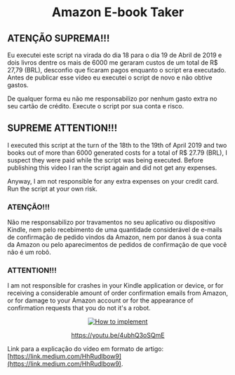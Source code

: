 <h1 align="center">Amazon E-book Taker</h1>

## ATENÇÃO SUPREMA!!!

Eu executei este script na virada do dia 18 para o dia 19 de Abril de 2019 e dois livros dentre os mais de 6000 me geraram custos de um total de R$ 27,79 (BRL), desconfio que ficaram pagos enquanto o script era executado. Antes de publicar esse vídeo eu executei o script de novo e não obtive gastos.

De qualquer forma eu não me responsabilizo por nenhum gasto extra no seu cartão de crédito. Execute o script por sua conta e risco.

## SUPREME ATTENTION!!!

I executed this script at the turn of the 18th to the 19th of April 2019 and two books out of more than 6000 generated costs for a total of R$ 27.79 (BRL), I suspect they were paid while the script was being executed. Before publishing this video I ran the script again and did not get any expenses.

Anyway, I am not responsible for any extra expenses on your credit card. Run the script at your own risk.

### ATENÇÃO!!!

Não me responsabilizo por travamentos no seu aplicativo ou dispositivo Kindle, nem pelo recebimento de uma quantidade considerável de e-mails de confirmação de pedido vindos da Amazon, nem por danos à sua conta da Amazon ou pelo aparecimentos de pedidos de confirmação de que você não é um robô.

### ATTENTION!!!

I am not responsible for crashes in your Kindle application or device, or for receiving a considerable amount of order confirmation emails from Amazon, or for damage to your Amazon account or for the appearance of confirmation requests that you do not it's a robot.


<p align="center">
  <a href="https://youtu.be/4ubhQ3oSQmE">
    <img src="http://img.youtube.com/vi/4ubhQ3oSQmE/0.jpg" alt="How to implement" />
  </a>
</p>
<p align="center"><a href="https://youtu.be/4ubhQ3oSQmE">https://youtu.be/4ubhQ3oSQmE</a></p>

Link para a explicação do vídeo em formato de artigo: [https://link.medium.com/HhRudlbow9](https://link.medium.com/HhRudlbow9).
